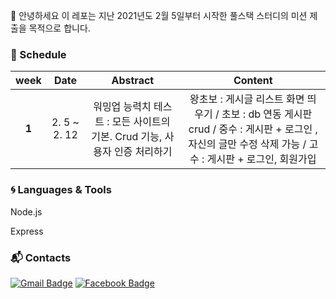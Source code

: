:wave: 안녕하세요 이 레포는 지난 2021년도 2월 5일부터 시작한 풀스택 스터디의 미션 제출을 목적으로 합니다.

### :purple_heart: Schedule

| week | **Date** | Abstract | **Content** |
|:--------:|:--------:|:--------:|:--------:|
| **1** | 2. 5 ~ 2. 12 | 워밍업 능력치 테스트 : 모든 사이트의 기본. Crud 기능, 사용자 인증 처리하기 | 왕초보 : 게시글 리스트 화면 띄우기 / 초보 : db 연동 게시판 crud / 중수 : 게시판 + 로그인 , 자신의 글만 수정 삭제 가능 / 고수 : 게시판 + 로그인, 회원가입 |

### :cyclone: Languages & Tools

Node.js 

Express

### :mailbox_with_mail: Contacts
[![Gmail Badge](https://img.shields.io/badge/Gmail-d14836?style=flat-square&logo=Gmail&logoColor=white&link=mailto:jpark0902@kookmin.ac.kr)](mailto:jpark0902@kookmin.ac.kr) [![Facebook Badge](https://img.shields.io/badge/facebook-1877f2?style=flat-square&logo=facebook&logoColor=white&link=https://www.facebook.com/jeonghi.P)](https://www.facebook.com/jeonghi.P) 

